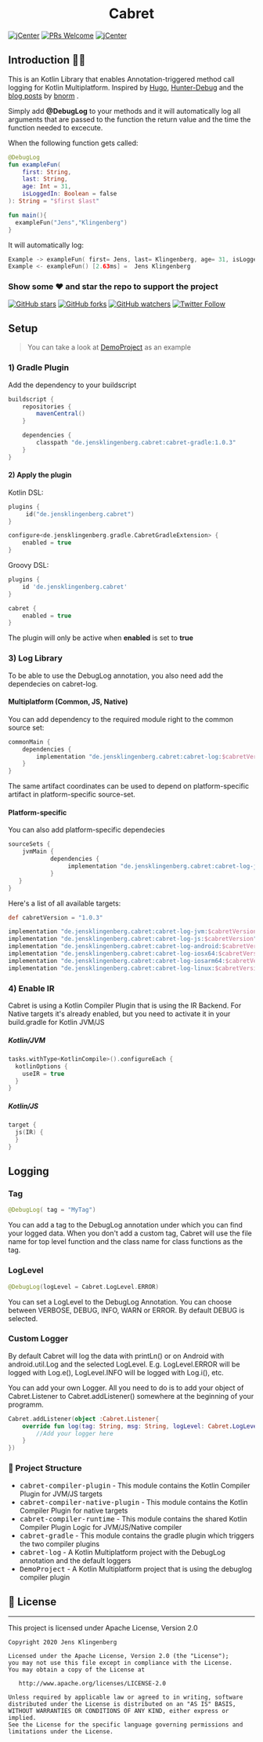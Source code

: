 
<h1 align="center"> Cabret </h1>

[![jCenter](https://img.shields.io/badge/Apache-2.0-green.svg
)](https://github.com/Foso/DebugLog/blob/master/LICENSE)
[![PRs Welcome](https://img.shields.io/badge/PRs-welcome-brightgreen.svg?style=flat-square)](http://makeapullrequest.com)
[![jCenter](https://img.shields.io/badge/Kotlin-1.4.20-green.svg
)](https://github.com/Foso/Sheasy/blob/master/LICENSE)



## Introduction 🙋‍♂️

This is an Kotlin Library that enables Annotation-triggered method call logging for Kotlin Multiplatform. Inspired by [Hugo](https://github.com/JakeWharton/hugo), [Hunter-Debug](https://github.com/Leaking/Hunter/blob/master/README_hunter_debug.md) and the [blog posts](https://blog.bnorm.dev/) by [bnorm](https://github.com/bnorm) .

Simply add **@DebugLog** to your methods and it will automatically log all arguments that are passed to the function the return value and the time the function needed to excecute.

When the following function gets called:

```kotlin
@DebugLog
fun exampleFun(
    first: String,
    last: String,
    age: Int = 31,
    isLoggedIn: Boolean = false
): String = "$first $last"

fun main(){
  exampleFun("Jens","Klingenberg")
}
```

It will automatically log:
```kotlin
Example -> exampleFun( first= Jens, last= Klingenberg, age= 31, isLoggedIn= false)
Example <- exampleFun() [2.63ms] =  Jens Klingenberg
```

### Show some :heart: and star the repo to support the project

[![GitHub stars](https://img.shields.io/github/stars/Foso/Cabret-Log.svg?style=social&label=Star)](https://github.com/Foso/Cabret-Log) [![GitHub forks](https://img.shields.io/github/forks/Foso/Cabret-Log.svg?style=social&label=Fork)](https://github.com/Foso/Cabret-Log/fork) [![GitHub watchers](https://img.shields.io/github/watchers/Foso/Cabret-Log.svg?style=social&label=Watch)](https://github.com/Foso/Cabret-Log) [![Twitter Follow](https://img.shields.io/twitter/follow/jklingenberg_.svg?style=social)](https://twitter.com/jklingenberg_)

## Setup
> You can take a look at [DemoProject](https://github.com/Foso/Cabret-Log/tree/master/CabretDemo) as an example

### 1) Gradle Plugin

Add the dependency to your buildscript

```groovy
buildscript {
    repositories {
        mavenCentral()
    }

    dependencies {
        classpath "de.jensklingenberg.cabret:cabret-gradle:1.0.3"
    }
}

```
#### 2) Apply the plugin


Kotlin DSL:

```kotlin
plugins {
     id("de.jensklingenberg.cabret")
}

configure<de.jensklingenberg.gradle.CabretGradleExtension> {
    enabled = true
}
```       

Groovy DSL:

```gradle
plugins {
    id 'de.jensklingenberg.cabret'
}

cabret {
    enabled = true
}
```

The plugin will only be active when **enabled** is set to **true**

### 3) Log Library
To be able to use the DebugLog annotation, you also need add the dependecies on cabret-log.

#### Multiplatform (Common, JS, Native)

You can add dependency to the required module right to the common source set:
```gradle
commonMain {
    dependencies {
        implementation "de.jensklingenberg.cabret:cabret-log:$cabretVersion"
    }
}
```
The same artifact coordinates can be used to depend on platform-specific artifact in platform-specific source-set.

#### Platform-specific 
You can also add platform-specific dependecies

```gradle
sourceSets {
    jvmMain {
            dependencies {
                 implementation "de.jensklingenberg.cabret:cabret-log-jvm:1.0.3"
            }
   }
}
```

Here's a list of all available targets:
```gradle
def cabretVersion = "1.0.3"

implementation "de.jensklingenberg.cabret:cabret-log-jvm:$cabretVersion"
implementation "de.jensklingenberg.cabret:cabret-log-js:$cabretVersion"
implementation "de.jensklingenberg.cabret:cabret-log-android:$cabretVersion"
implementation "de.jensklingenberg.cabret:cabret-log-iosx64:$cabretVersion"
implementation "de.jensklingenberg.cabret:cabret-log-iosarm64:$cabretVersion"
implementation "de.jensklingenberg.cabret:cabret-log-linux:$cabretVersion"

```

### 4) Enable IR
Cabret is using a Kotlin Compiler Plugin that is using the IR Backend. For Native targets it's already enabled, but you need to activate it in your build.gradle for Kotlin JVM/JS

##### Kotlin/JVM
```kotlin
tasks.withType<KotlinCompile>().configureEach {
  kotlinOptions {
    useIR = true
  }
}
```

##### Kotlin/JS
```kotlin
target {
  js(IR) {
  }
}
```

## Logging

### Tag

```kotlin
@DebugLog( tag = "MyTag")
```

You can add a tag to the DebugLog annotation under which you can find your logged data. When you don't add a custom tag, Cabret will use the file name for top level function and the class name for class functions as the tag.

### LogLevel
```kotlin
@DebugLog(logLevel = Cabret.LogLevel.ERROR)
```

You can set a LogLevel to the DebugLog Annotation. You can choose between VERBOSE, DEBUG, INFO, WARN or ERROR. By default DEBUG is selected. 

### Custom Logger
By default Cabret will log the data with printLn() or on Android with android.util.Log and the selected LogLevel. E.g. LogLevel.ERROR will be logged with Log.e(), LogLevel.INFO will be logged with Log.i(), etc. 

You can add your own Logger. All you need to do is to add your object of Cabret.Listener to Cabret.addListener() somewhere at the beginning of your programm.

```kotlin
Cabret.addListener(object :Cabret.Listener{
    override fun log(tag: String, msg: String, logLevel: Cabret.LogLevel) {
        //Add your logger here
    }
})
```

### 👷 Project Structure

*  <kbd>cabret-compiler-plugin</kbd> - This module contains the Kotlin Compiler Plugin for JVM/JS targets
*  <kbd>cabret-compiler-native-plugin</kbd> - This module contains the Kotlin Compiler Plugin for native targets
*  <kbd>cabret-compiler-runtime</kbd> - This module contains the shared Kotlin Compiler Plugin Logic for JVM/JS/Native compiler
*  <kbd>cabret-gradle</kbd> - This module contains the gradle plugin which triggers the two compiler plugins
*  <kbd>cabret-log</kbd> - A Kotlin Multiplatform project with the DebugLog annotation and the default loggers
*  <kbd>DemoProject</kbd> - A Kotlin Multiplatform project that is using the debuglog compiler plugin


## 📜 License

-------

This project is licensed under Apache License, Version 2.0

    Copyright 2020 Jens Klingenberg

    Licensed under the Apache License, Version 2.0 (the "License");
    you may not use this file except in compliance with the License.
    You may obtain a copy of the License at

       http://www.apache.org/licenses/LICENSE-2.0

    Unless required by applicable law or agreed to in writing, software
    distributed under the License is distributed on an "AS IS" BASIS,
    WITHOUT WARRANTIES OR CONDITIONS OF ANY KIND, either express or implied.
    See the License for the specific language governing permissions and
    limitations under the License.

